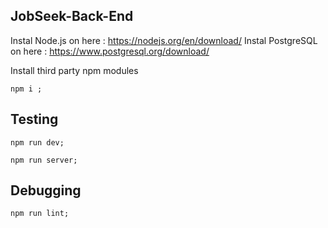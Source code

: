 ## JobSeek-Back-End

Instal Node.js on here : https://nodejs.org/en/download/
Instal PostgreSQL on here : https://www.postgresql.org/download/

Install third party npm modules

```shell
npm i ;
```

## Testing

```shell
npm run dev;
```

```shell
npm run server;
```

## Debugging

```shell
npm run lint;
```
